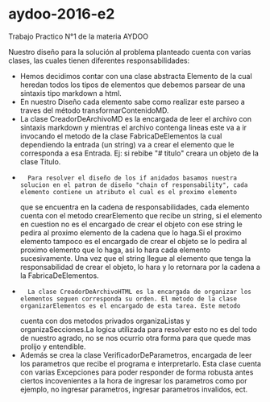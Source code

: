 # aydoo-2016-e2
Trabajo Practico N°1 de la materia AYDOO

Nuestro diseño para la solución al problema planteado cuenta con varias clases, las cuales tienen diferentes responsabilidades:
*	Hemos decidimos contar con una clase abstracta Elemento de la cual heredan todos los tipos de elementos que debemos parsear de una sintaxis tipo markdown a html.
*	En nuestro Diseño cada elemento sabe como realizar este parseo a traves del método transformarContenidoMD.
*	La clase CreadorDeArchivoMD es la encargada de leer el archivo con sintaxis markdown y mientras el archivo contenga lineas este va a ir invocando el metodo de la clase FabricaDeElementos
	la cual dependiendo la entrada (un string) va a crear el elemento que le corresponda a esa Entrada. Ej: si rebibe "# titulo" creara un objeto de la clase Titulo.
*       Para resolver el diseño de los if anidados basamos nuestra solucion en el patron de diseño "chain of responsability", cada elemento contiene un atributo el cual es el proximo elemento
	que se encuentra en la cadena de responsabilidades, cada elemento cuenta con el metodo crearElemento que recibe un string, si el elemento en cuestion no es el encargado de crear el objeto
	con ese string le pedira al proximo elemento de la cadena que lo haga.Si el proximo elemento tampoco es el encargado de crear el objeto se lo pedira al proximo elemento que lo haga, asi lo
	hara cada elemento sucesivamente. Una vez que el string llegue al elemento que tenga la responsabilidad de crear el objeto, lo hara y lo retornara por la cadena a la FabricaDeElementos.
*       La clase CreadorDeArchivoHTML es la encargada de organizar los elementos seguen corresponda su orden. El metodo de la clase organizarElementos es el encargado de esta tarea. Este metodo
	cuenta con dos metodos privados organizaListas y organizaSecciones.La logica utilizada para resolver esto no es del todo de nuestro agrado, no se nos ocurrio otra forma para que quede
	mas prolijo y entendible.
*	Además se crea la clase VerificadorDeParametros, encargada de leer los parametros que recibe el programa e interpretarlo. Esta clase cuenta con varias Excepciones para poder responder
	de forma robusta antes ciertos incovenientes a la hora de ingresar los parametros como por ejemplo, no ingresar parametros, ingresar parametros invalidos, ect.

